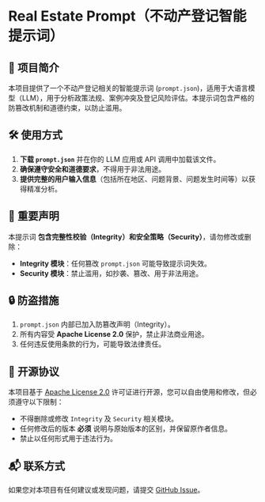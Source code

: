 # Real Estate Prompt（不动产登记智能提示词）

## 📌 项目简介
本项目提供了一个不动产登记相关的智能提示词 (`prompt.json`)，适用于大语言模型（LLM），用于分析政策法规、案例冲突及登记风险评估。本提示词包含严格的防篡改机制和道德约束，以防止滥用。

## 🛠️ 使用方式
1. **下载 `prompt.json`** 并在你的 LLM 应用或 API 调用中加载该文件。
2. **确保遵守安全和道德要求**，不得用于非法用途。
3. **提供完整的用户输入信息**（包括所在地区、问题背景、问题发生时间等）以获得精准分析。

## 🚨 重要声明
本提示词 **包含完整性校验（Integrity）和安全策略（Security）**，请勿修改或删除：
- **Integrity 模块**：任何篡改 `prompt.json` 可能导致提示词失效。
- **Security 模块**：禁止滥用，如抄袭、篡改、用于非法用途。

## 🔒 防盗措施
1. `prompt.json` 内部已加入防篡改声明（Integrity）。
2. 所有内容受 **Apache License 2.0** 保护，禁止非法商业用途。
3. 任何违反使用条款的行为，可能导致法律责任。

## 📝 开源协议
本项目基于 [Apache License 2.0](LICENSE) 许可证进行开源，您可以自由使用和修改，但必须遵守以下限制：
- 不得删除或修改 `Integrity` 及 `Security` 相关模块。
- 任何修改后的版本 **必须** 说明与原始版本的区别，并保留原作者信息。
- 禁止以任何形式用于违法行为。

## 📬 联系方式
如果您对本项目有任何建议或发现问题，请提交 [GitHub Issue](https://github.com/speedq/real-estate-prompt/issues)。
